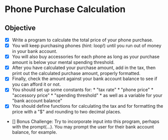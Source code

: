 Phone Purchase Calculation
==========================

Objective
---------

- [X] Write a program to calculate the total price of your phone purchase.
- [x] You will keep purchasing phones (hint: loop!) until you run out of money in your bank account.
- [X] You will also buy accessories for each phone as long as your purchase amount is below your mental spending threshold.
- [X] After you have calculated your purchase amount, add in the tax, then print out
the calculated purchase amount, properly formatted.
- [x] Finally, check the amount against your bank account balance to see if you can
afford it or not.
- [X] You should set up some constants for:
      * "tax rate"
      * "phone price"
      * "accessory price"
      * "spending threshold"
      * as well as a variable for your "bank account balance"
- [X] You should define functions for calculating the tax and for formatting the
price with a "$" and rounding to two decimal places.
- [] Bonus Challenge:  Try to incorporate input into this program, perhaps with the
prompt(...).  You may prompt the user for their bank account balance, for example.
